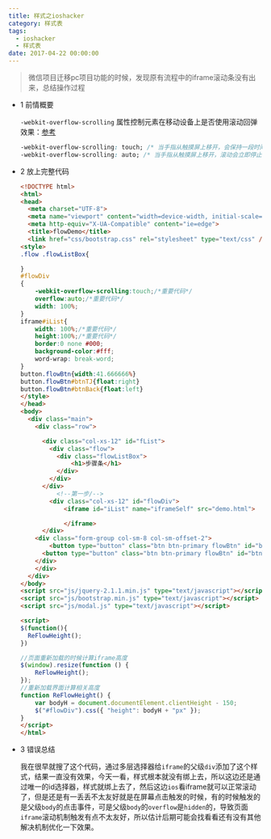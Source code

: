 ```yaml
---
title: 样式之ioshacker
category: 样式表
tags:
  - ioshacker
  - 样式表
date: 2017-04-22 00:00:00
---
```




> 微信项目迁移pc项目功能的时候，发现原有流程中的iframe滚动条没有出来，总结操作过程

- 1 前情概要

  `-webkit-overflow-scrolling` 属性控制元素在移动设备上是否使用滚动回弹效果：[参考](http://www.cnblogs.com/xcrh/p/6164622.html)
  ```css
  -webkit-overflow-scrolling: touch; /* 当手指从触摸屏上移开，会保持一段时间的滚动 */
  -webkit-overflow-scrolling: auto; /* 当手指从触摸屏上移开，滚动会立即停止 */
  ```

<!-- more -->

- 2 放上完整代码

  ```html
  <!DOCTYPE html>
  <html>
  <head>
    <meta charset="UTF-8">
    <meta name="viewport" content="width=device-width, initial-scale=1.0">
    <meta http-equiv="X-UA-Compatible" content="ie=edge">
    <title>flowDemo</title>
    <link href="css/bootstrap.css" rel="stylesheet" type="text/css" />
  <style>
  .flow .flowListBox{

  }
  #flowDiv
  {
      -webkit-overflow-scrolling:touch;/*重要代码*/
      overflow:auto;/*重要代码*/
      width: 100%;
  }
  iframe#iList{
      width: 100%;/*重要代码*/
      height:100%;/*重要代码*/
      border:0 none #000;
      background-color:#fff;
      word-wrap: break-word;
  }
  button.flowBtn{width:41.666666%}
  button.flowBtn#btnTJ{float:right}
  button.flowBtn#btnBack{float:left}
  </style>
  </head>
  <body>
    <div class="main">
      <div class="row">

        <div class="col-xs-12" id="fList">
          <div class="flow">
            <div class="flowListBox">
                <h1>步骤条</h1>
            </div>
          </div>
        </div>
            <!--第一步/-->
          <div class="col-xs-12" id="flowDiv">
              <iframe id="iList" name="iframeSelf" src="demo.html">

              </iframe>
        </div>
      <div class="form-group col-sm-8 col-sm-offset-2">
          <button type="button" class="btn btn-primary flowBtn" id="btnBack">上一步</button>
        <button type="button" class="btn btn-primary flowBtn" id="btnTJ">下一步</button>
      </div>
      </div>
    </div>
  </body>
  <script src="js/jquery-2.1.1.min.js" type="text/javascript"></script>
  <script src="js/bootstrap.min.js" type="text/javascript"></script>
  <script src="js/modal.js" type="text/javascript"></script>

  <script>
  $(function(){
    ReFlowHeight();
  })

  //页面重新加载的时候计算iframe高度
  $(window).resize(function () {
      ReFlowHeight();
  });
  //重新加载界面计算相关高度
  function ReFlowHeight() {
      var bodyH = document.documentElement.clientHeight - 150;
      $("#flowDiv").css({ "height": bodyH + "px" });
  }
  </script>
  </html>

  ```

- 3 错误总结

  我在很早就搜了这个代码，通过多层选择器给`iframe`的父级`div`添加了这个样式，结果一直没有效果，今天一看，样式根本就没有绑上去，所以这边还是通过唯一的id选择器，样式就绑上去了，然后这边`ios`看iframe就可以正常滚动了，但是还是有一丢丢不太友好就是在屏幕点击触发的时候，有的时候触发的是父级`body`的点击事件，可是父级`body`的`overflow`是`hidden`的，导致页面`iframe`滚动机制触发有点不太友好，所以估计后期可能会找看看还有没有其他解决机制优化一下效果。
